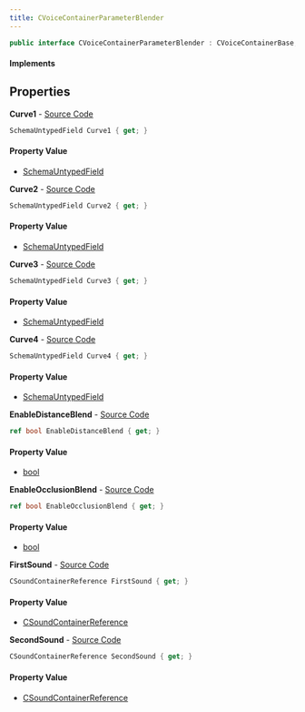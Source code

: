 ```yaml
---
title: CVoiceContainerParameterBlender
---
```


```csharp
public interface CVoiceContainerParameterBlender : CVoiceContainerBase, ISchemaClass<CVoiceContainerBase>, ISchemaClass<CVoiceContainerParameterBlender>, ISchemaField, ISchemaClass, INativeHandle
```

#### Implements

## Properties

**Curve1** - [Source Code](https://github.com/swiftly-solution/swiftlys2/blob/main/managed/src/SwiftlyS2.Generated/Schemas/Interfaces/CVoiceContainerParameterBlender.cs#L23)

```csharp
SchemaUntypedField Curve1 { get; }
```

#### Property Value

- [SchemaUntypedField](/docs/api/shared/schemas/schemauntypedfield)

**Curve2** - [Source Code](https://github.com/swiftly-solution/swiftlys2/blob/main/managed/src/SwiftlyS2.Generated/Schemas/Interfaces/CVoiceContainerParameterBlender.cs#L26)

```csharp
SchemaUntypedField Curve2 { get; }
```

#### Property Value

- [SchemaUntypedField](/docs/api/shared/schemas/schemauntypedfield)

**Curve3** - [Source Code](https://github.com/swiftly-solution/swiftlys2/blob/main/managed/src/SwiftlyS2.Generated/Schemas/Interfaces/CVoiceContainerParameterBlender.cs#L31)

```csharp
SchemaUntypedField Curve3 { get; }
```

#### Property Value

- [SchemaUntypedField](/docs/api/shared/schemas/schemauntypedfield)

**Curve4** - [Source Code](https://github.com/swiftly-solution/swiftlys2/blob/main/managed/src/SwiftlyS2.Generated/Schemas/Interfaces/CVoiceContainerParameterBlender.cs#L34)

```csharp
SchemaUntypedField Curve4 { get; }
```

#### Property Value

- [SchemaUntypedField](/docs/api/shared/schemas/schemauntypedfield)

**EnableDistanceBlend** - [Source Code](https://github.com/swiftly-solution/swiftlys2/blob/main/managed/src/SwiftlyS2.Generated/Schemas/Interfaces/CVoiceContainerParameterBlender.cs#L28)

```csharp
ref bool EnableDistanceBlend { get; }
```

#### Property Value

- [bool](https://learn.microsoft.com/dotnet/api/system.boolean)

**EnableOcclusionBlend** - [Source Code](https://github.com/swiftly-solution/swiftlys2/blob/main/managed/src/SwiftlyS2.Generated/Schemas/Interfaces/CVoiceContainerParameterBlender.cs#L20)

```csharp
ref bool EnableOcclusionBlend { get; }
```

#### Property Value

- [bool](https://learn.microsoft.com/dotnet/api/system.boolean)

**FirstSound** - [Source Code](https://github.com/swiftly-solution/swiftlys2/blob/main/managed/src/SwiftlyS2.Generated/Schemas/Interfaces/CVoiceContainerParameterBlender.cs#L16)

```csharp
CSoundContainerReference FirstSound { get; }
```

#### Property Value

- [CSoundContainerReference](/docs/api/shared/schemadefinitions/csoundcontainerreference)

**SecondSound** - [Source Code](https://github.com/swiftly-solution/swiftlys2/blob/main/managed/src/SwiftlyS2.Generated/Schemas/Interfaces/CVoiceContainerParameterBlender.cs#L18)

```csharp
CSoundContainerReference SecondSound { get; }
```

#### Property Value

- [CSoundContainerReference](/docs/api/shared/schemadefinitions/csoundcontainerreference)

